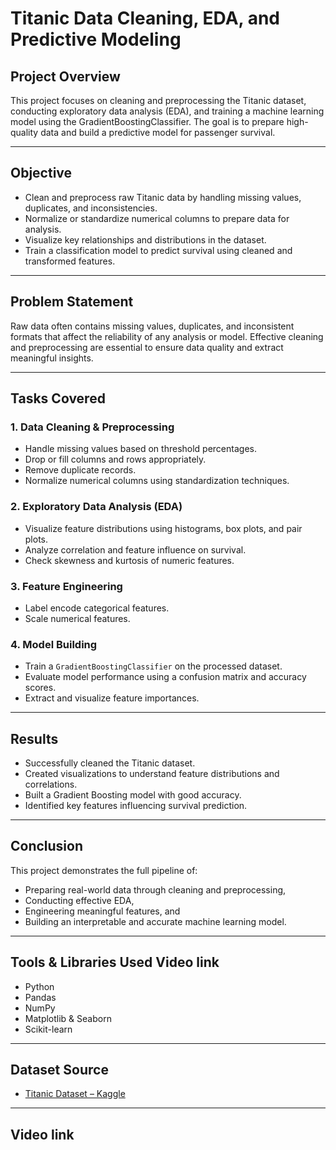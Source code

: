 # Titanic Data Cleaning, EDA, and Predictive Modeling

##  Project Overview
This project focuses on cleaning and preprocessing the Titanic dataset, conducting exploratory data analysis (EDA), and training a machine learning model using the GradientBoostingClassifier. The goal is to prepare high-quality data and build a predictive model for passenger survival.

---

##  Objective
- Clean and preprocess raw Titanic data by handling missing values, duplicates, and inconsistencies.
- Normalize or standardize numerical columns to prepare data for analysis.
- Visualize key relationships and distributions in the dataset.
- Train a classification model to predict survival using cleaned and transformed features.

---

##  Problem Statement
Raw data often contains missing values, duplicates, and inconsistent formats that affect the reliability of any analysis or model. Effective cleaning and preprocessing are essential to ensure data quality and extract meaningful insights.

---

##  Tasks Covered

### 1. Data Cleaning & Preprocessing
- Handle missing values based on threshold percentages.
- Drop or fill columns and rows appropriately.
- Remove duplicate records.
- Normalize numerical columns using standardization techniques.

### 2. Exploratory Data Analysis (EDA)
- Visualize feature distributions using histograms, box plots, and pair plots.
- Analyze correlation and feature influence on survival.
- Check skewness and kurtosis of numeric features.

### 3. Feature Engineering
- Label encode categorical features.
- Scale numerical features.

### 4. Model Building
- Train a `GradientBoostingClassifier` on the processed dataset.
- Evaluate model performance using a confusion matrix and accuracy scores.
- Extract and visualize feature importances.

---

##  Results
- Successfully cleaned the Titanic dataset.
- Created visualizations to understand feature distributions and correlations.
- Built a Gradient Boosting model with good accuracy.
- Identified key features influencing survival prediction.

---

##  Conclusion
This project demonstrates the full pipeline of:
- Preparing real-world data through cleaning and preprocessing,
- Conducting effective EDA,
- Engineering meaningful features, and
- Building an interpretable and accurate machine learning model.

---

##  Tools & Libraries Used Video link
- Python
- Pandas
- NumPy
- Matplotlib & Seaborn
- Scikit-learn

---


##  Dataset Source
- [Titanic Dataset – Kaggle](https://www.kaggle.com/competitions/titanic/data)

---
##  Video link
